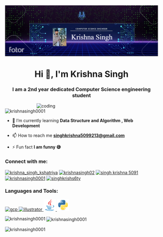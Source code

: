 ![logo](https://github.com/KrishnaSingh0001/KrishnaSingh0001/blob/main/image%20(2).png)
<h1 align="center">Hi 👋, I'm Krishna Singh</h1>
<h3 align="center">I am a 2nd year dedicated Computer Science engineering student</h3>

<img align="right" alt="coding" width="400" src="https://miro.medium.com/max/1360/0*7Q3yvSIv_t0ioJ-Z.gif">
<p align="left"> <img src="https://komarev.com/ghpvc/?username=krishnasingh0001&label=Profile%20views&color=0e75b6&style=flat" alt="krishnasingh0001" /> </p>

- 🌱 I’m currently learning **Data Structure and Algorithm , Web Development**

- 📫 How to reach me **singhkrishna5099213@gmail.com**

- ⚡ Fun fact **I am funny 😅**

<h3 align="left">Connect with me:</h3>
<p align="left">
<a href="https://instagram.com/krishna_singh_kshatriya" target="blank"><img align="center" src="https://raw.githubusercontent.com/rahuldkjain/github-profile-readme-generator/master/src/images/icons/Social/instagram.svg" alt="krishna_singh_kshatriya" height="30" width="40" /></a>
<a href="https://www.codechef.com/users/krishnasingh02" target="blank"><img align="center" src="https://cdn.jsdelivr.net/npm/simple-icons@3.1.0/icons/codechef.svg" alt="krishnasingh02" height="30" width="40" /></a>
<a href="https://www.hackerrank.com/singh krishna 5091" target="blank"><img align="center" src="https://raw.githubusercontent.com/rahuldkjain/github-profile-readme-generator/master/src/images/icons/Social/hackerrank.svg" alt="singh krishna 5091" height="30" width="40" /></a>
<a href="https://www.leetcode.com/krishnasingh0001" target="blank"><img align="center" src="https://raw.githubusercontent.com/rahuldkjain/github-profile-readme-generator/master/src/images/icons/Social/leet-code.svg" alt="krishnasingh0001" height="30" width="40" /></a>
<a href="https://auth.geeksforgeeks.org/user/singhkrishs6ty" target="blank"><img align="center" src="https://raw.githubusercontent.com/rahuldkjain/github-profile-readme-generator/master/src/images/icons/Social/geeks-for-geeks.svg" alt="singhkrishs6ty" height="30" width="40" /></a>
</p>

<h3 align="left">Languages and Tools:</h3>
<p align="left"> <a href="https://cloud.google.com" target="_blank" rel="noreferrer"> <img src="https://www.vectorlogo.zone/logos/google_cloud/google_cloud-icon.svg" alt="gcp" width="40" height="40"/> </a> <a href="https://www.adobe.com/in/products/illustrator.html" target="_blank" rel="noreferrer"> <img src="https://www.vectorlogo.zone/logos/adobe_illustrator/adobe_illustrator-icon.svg" alt="illustrator" width="40" height="40"/> </a> <a href="https://www.java.com" target="_blank" rel="noreferrer"> <img src="https://raw.githubusercontent.com/devicons/devicon/master/icons/java/java-original.svg" alt="java" width="40" height="40"/> </a> <a href="https://www.python.org" target="_blank" rel="noreferrer"> <img src="https://raw.githubusercontent.com/devicons/devicon/master/icons/python/python-original.svg" alt="python" width="40" height="40"/> </a> </p>

<p><img align="left" src="https://github-readme-stats.vercel.app/api/top-langs?username=krishnasingh0001&show_icons=true&locale=en&layout=compact" alt="krishnasingh0001" /></p>

<p>&nbsp;<img align="center" src="https://github-readme-stats.vercel.app/api?username=krishnasingh0001&show_icons=true&locale=en" alt="krishnasingh0001" /></p>

<p><img align="center" src="https://github-readme-streak-stats.herokuapp.com/?user=krishnasingh0001&" alt="krishnasingh0001" /></p>
